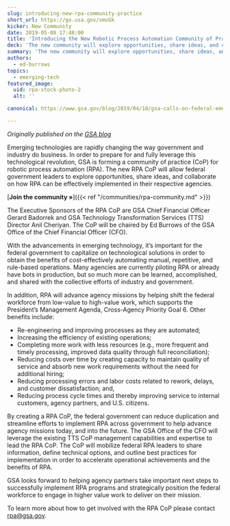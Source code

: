 ```yaml
---
slug: introducing-new-rpa-community-practice
short_url: https://go.usa.gov/xmvGk
kicker: New Community
date: 2019-05-08 17:48:00
title: 'Introducing the New Robotic Process Automation Community of Practice'
deck: 'The new community will explore opportunities, share ideas, and collaborate on how RPA can be effectively implemented in federal agencies&#46;'
summary: 'The new community will explore opportunities, share ideas, and collaborate on how RPA can be effectively implemented in federal agencies&#46;'
authors:
  - ed-burrows
topics:
  - emerging-tech
featured_image:
  uid: rpa-stock-photo-2
  alt: ''

canonical: https://www.gsa.gov/blog/2019/04/18/gsa-calls-on-federal-emerging-tech-leaders-to-form-rpa-community-of-practice

---
```


_Originally published on the [GSA blog](https://www.gsa.gov/blog/2019/04/18/gsa-calls-on-federal-emerging-tech-leaders-to-form-rpa-community-of-practice)_

Emerging technologies are rapidly changing the way government and industry do business. In order to prepare for and fully leverage this technological revolution, GSA is forming a community of practice (CoP) for robotic process automation (RPA). The new RPA CoP will allow federal government leaders to explore opportunities, share ideas, and collaborate on how RPA can be effectively implemented in their respective agencies.

[**Join the community »**]({{< ref "/communities/rpa-community.md" >}})

The Executive Sponsors of the RPA CoP are GSA Chief Financial Officer Gerard Badorrek and GSA Technology Transformation Services (TTS) Director Anil Cheriyan. The CoP will be chaired by Ed Burrows of the GSA Office of the Chief Financial Officer (CFO).

With the advancements in emerging technology, it’s important for the federal government to capitalize on technological solutions in order to obtain the benefits of cost-effectively automating manual, repetitive, and rule-based operations. Many agencies are currently piloting RPA or already have bots in production, but so much more can be learned, accomplished, and shared  with the collective efforts of industry and government.

In addition, RPA will advance agency missions by helping shift the federal workforce from low-value to high-value work, which supports the President’s Management Agenda, Cross-Agency Priority Goal 6. Other benefits include:

- Re-engineering and improving processes as they are automated;
- Increasing the efficiency of existing operations;
- Completing more work with less resources (e.g., more frequent and timely processing, improved data quality through full reconciliation);
- Reducing costs over time by creating capacity to maintain quality of service and absorb new work requirements without the need for additional hiring;
- Reducing processing errors and labor costs related to rework, delays, and customer dissatisfaction; and,
- Reducing process cycle times and thereby improving service to internal customers, agency partners, and U.S. citizens.

By creating a RPA CoP, the federal government can reduce duplication and streamline efforts to implement RPA across government to help advance agency missions today, and into the future. The GSA Office of the CFO will leverage the existing TTS CoP management capabilities and expertise to lead the RPA CoP.  The CoP will mobilize federal RPA leaders to share information, define technical options, and outline best practices for implementation in order to accelerate operational achievements and the benefits of RPA.

GSA looks forward to helping agency partners take important next steps to successfully implement RPA programs and strategically position the federal workforce to engage in higher value work to deliver on their mission.

To learn more about how to get involved with the RPA CoP please contact [rpa@gsa.gov](mailto:rpa@gsa.gov).
